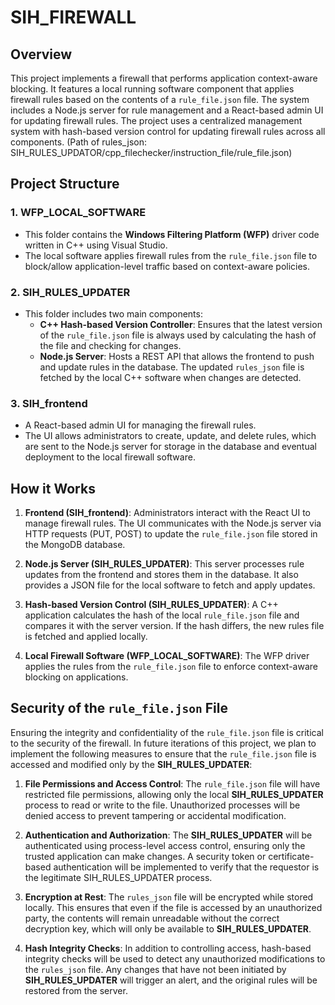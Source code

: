 # SIH_FIREWALL


## Overview
This project implements a firewall that performs application context-aware blocking. It features a local running software component that applies firewall rules based on the contents of a `rule_file.json` file. The system includes a Node.js server for rule management and a React-based admin UI for updating firewall rules. The project uses a centralized management system with hash-based version control for updating firewall rules across all components.
(Path of rules_json: SIH_RULES_UPDATOR/cpp_filechecker/instruction_file/rule_file.json)
## Project Structure
### 1. WFP_LOCAL_SOFTWARE
- This folder contains the **Windows Filtering Platform (WFP)** driver code written in C++ using Visual Studio.
- The local software applies firewall rules from the `rule_file.json` file to block/allow application-level traffic based on context-aware policies.

### 2. SIH_RULES_UPDATER
- This folder includes two main components:
  - **C++ Hash-based Version Controller**: Ensures that the latest version of the `rule_file.json` file is always used by calculating the hash of the file and checking for changes.
  - **Node.js Server**: Hosts a REST API that allows the frontend to push and update rules in the database. The updated `rules_json` file is fetched by the local C++ software when changes are detected.

### 3. SIH_frontend
- A React-based admin UI for managing the firewall rules.
- The UI allows administrators to create, update, and delete rules, which are sent to the Node.js server for storage in the database and eventual deployment to the local firewall software.


## How it Works

1. **Frontend (SIH_frontend)**: Administrators interact with the React UI to manage firewall rules. The UI communicates with the Node.js server via HTTP requests (PUT, POST) to update the `rule_file.json` file stored in the MongoDB database.
   
2. **Node.js Server (SIH_RULES_UPDATER)**: This server processes rule updates from the frontend and stores them in the database. It also provides a JSON file for the local software to fetch and apply updates.

3. **Hash-based Version Control (SIH_RULES_UPDATER)**: A C++ application calculates the hash of the local `rule_file.json` file and compares it with the server version. If the hash differs, the new rules file is fetched and applied locally.

4. **Local Firewall Software (WFP_LOCAL_SOFTWARE)**: The WFP driver applies the rules from the `rule_file.json` file to enforce context-aware blocking on applications.

## Security of the `rule_file.json` File

Ensuring the integrity and confidentiality of the `rule_file.json` file is critical to the security of the firewall. In future iterations of this project, we plan to implement the following measures to ensure that the `rule_file.json` file is accessed and modified only by the **SIH_RULES_UPDATER**:

1. **File Permissions and Access Control**: 
   The `rule_file.json` file will have restricted file permissions, allowing only the local **SIH_RULES_UPDATER** process to read or write to the file. Unauthorized processes will be denied access to prevent tampering or accidental modification.

2. **Authentication and Authorization**:
   The **SIH_RULES_UPDATER** will be authenticated using process-level access control, ensuring only the trusted application can make changes. A security token or certificate-based authentication will be implemented to verify that the requestor is the legitimate SIH_RULES_UPDATER process.

3. **Encryption at Rest**:
   The `rules_json` file will be encrypted while stored locally. This ensures that even if the file is accessed by an unauthorized party, the contents will remain unreadable without the correct decryption key, which will only be available to **SIH_RULES_UPDATER**.

4. **Hash Integrity Checks**:
   In addition to controlling access, hash-based integrity checks will be used to detect any unauthorized modifications to the `rules_json` file. Any changes that have not been initiated by **SIH_RULES_UPDATER** will trigger an alert, and the original rules will be restored from the server.


